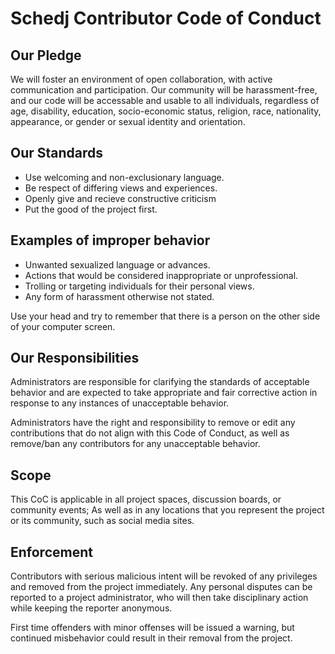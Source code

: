 # Schedj Contributor Code of Conduct

## Our Pledge
We will foster an environment of open collaboration, with active communication and participation. Our community will be harassment-free, and our code will be accessable and usable to all individuals, regardless of age, disability, education, socio-economic status, religion, race, nationality, appearance, or gender or sexual identity and orientation.

## Our Standards
* Use welcoming and non-exclusionary language.
* Be respect of differing views and experiences.
* Openly give and recieve constructive criticism
* Put the good of the project first.

## Examples of improper behavior
* Unwanted sexualized language or advances.
* Actions that would be considered inappropriate or unprofessional.
* Trolling or targeting individuals for their personal views.
* Any form of harassment otherwise not stated.

Use your head and try to remember that there is a person on the other side of your computer screen.

## Our Responsibilities
Administrators are responsible for clarifying the standards of acceptable behavior and are expected to take appropriate and fair corrective action in response to any instances of unacceptable behavior.

Administrators have the right and responsibility to remove or edit any contributions that do not align with this Code of Conduct, as well as remove/ban any contributors for any unacceptable behavior.


## Scope
This CoC is applicable in all project spaces, discussion boards, or community events; As well as in any locations that you represent the project or its community, such as social media sites.


## Enforcement
Contributors with serious malicious intent will be revoked of any privileges and removed from the project immediately. Any personal disputes can be reported to a project administrator, who will then take disciplinary action while keeping the reporter anonymous.

First time offenders with minor offenses will be issued a warning, but continued misbehavior could result in their removal from the project.
